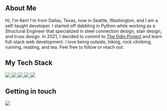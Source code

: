 <!---
## My portfolio
🖥 <a href="">My portfolio website</a> <br />
🤝🏻 <a href="">My LinkedIn profile</a>
--->

## About Me 
Hi, I'm Ken! I'm from Dallas, Texas, now in Seattle, Washington, and I am a self-taught developer. I started off dabbling in Python while working as a Structural Engineer that specialized in steel connection design, stair design, and truss design. In 2021, I decided to commit to [The Odin Project](https://www.theodinproject.com) and learn full-stack web development. I love being outside, hiking, rock climbing, running, reading, and tea. Feel free to follow or reach out. 

## My Tech Stack

<a href="https://rubyonrails.org/">
  <img src="https://img.shields.io/badge/Rails-D30001?style=for-the-badge&logo=rubyonrails&logoColor=white" />
</a>

<a href="https://www.ruby-lang.org/">
  <img src="https://img.shields.io/badge/Ruby-CC342D?style=for-the-badge&logo=ruby&logoColor=white" />
</a>

<!---
<a href="https://www.typescriptlang.org/">
  <img src="https://img.shields.io/badge/TypeScript-007ACC?style=for-the-badge&logo=typescript&logoColor=white" />
</a>
--->

<a href="https://developer.mozilla.org/en-US/docs/Web/javascript">
  <img src="https://img.shields.io/badge/JavaScript-323330?style=for-the-badge&logo=javascript&logoColor=F7DF1E" />
</a>

<!---
<a href="https://tailwindcss.com/">
  <img src="https://img.shields.io/badge/tailwindcss-%2338B2AC.svg?style=for-the-badge&logo=tailwind-css&logoColor=white" />
</a>
--->

<a href="https://sass-lang.com/">
  <img src="https://img.shields.io/badge/Sass-CC6699?style=for-the-badge&logo=sass&logoColor=white" />
</a>

<a href="https://neovim.io/">
  <img src="https://img.shields.io/badge/Neovim-4f9946?style=for-the-badge&logo=neovim&logoColor=white" />
</a>

## Getting in touch

<a href="mailto:mail@feelsufo.com">
  <img src="https://img.shields.io/badge/Email-6d4aff?style=for-the-badge&logo=protonmail&logoColor=white" />
</a>
